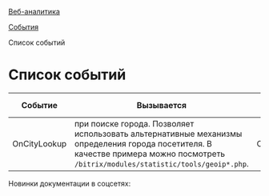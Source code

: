 [Веб-аналитика](/api_help/statistic/index.php)

[События](/api_help/statistic/events/index.php)

Список событий

Список событий
==============

| Событие | Вызывается | Метод | С версии |
| --- | --- | --- | --- |
| OnCityLookup | при поиске города. Позволяет использовать альтернативные механизмы определения города посетителя. В качестве примера можно посмотреть `/bitrix/modules/statistic/tools/geoip*.php`. | CCity::GetHandler | 8.6.3 |

Новинки документации в соцсетях: